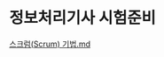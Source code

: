 # 정보처리기사 시험준비
[스크럼(Scrum) 기법.md](https://github.com/RealFantastic/Engineer-Information-Processing/files/10536768/Scrum.md)
